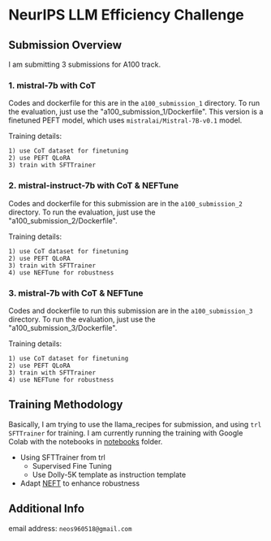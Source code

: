 # NeurIPS LLM Efficiency Challenge

## Submission Overview

I am submitting 3 submissions for A100 track.

### 1. mistral-7b with CoT

Codes and dockerfile for this are in the `a100_submission_1` directory.
To run the evaluation, just use the "a100_submission_1/Dockerfile".
This version is a finetuned PEFT model, which uses `mistralai/Mistral-7B-v0.1` model.

Training details:

    1) use CoT dataset for finetuning
    2) use PEFT QLoRA
    3) train with SFTTrainer

### 2. mistral-instruct-7b with CoT & NEFTune

Codes and dockerfile for this submission are in the `a100_submission_2` directory.
To run the evaluation, just use the "a100_submission_2/Dockerfile".

Training details:

    1) use CoT dataset for finetuning
    2) use PEFT QLoRA
    3) train with SFTTrainer
    4) use NEFTune for robustness

### 3. mistral-7b with CoT & NEFTune

Codes and dockerfile to run this submission are in the `a100_submission_3` directory.
To run the evaluation, just use the "a100_submission_3/Dockerfile".

Training details:

    1) use CoT dataset for finetuning
    2) use PEFT QLoRA
    3) train with SFTTrainer
    4) use NEFTune for robustness

## Training Methodology

Basically, I am trying to use the llama_recipes for submission, and using `trl SFTTrainer` for training.
I am currently running the training with Google Colab with the notebooks in [notebooks](./notebooks) folder.

- Using SFTTrainer from trl
    - Supervised Fine Tuning
    - Use Dolly-5K template as instruction template
- Adapt [NEFT](https://github.com/huggingface/trl/issues/870) to enhance robustness

## Additional Info

email address: `neos960518@gmail.com`
